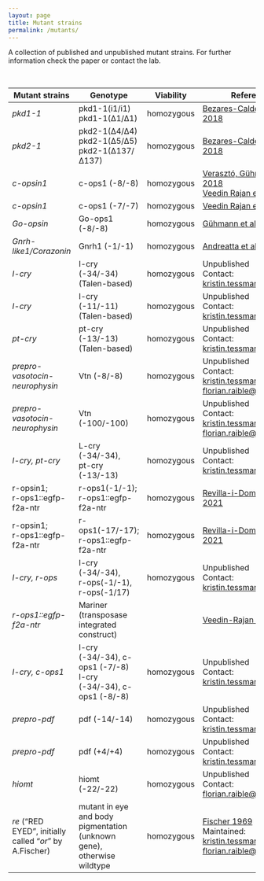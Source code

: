 ```yaml
---
layout: page
title: Mutant strains
permalink: /mutants/
---
```


A collection of published and unpublished mutant strains. For further information check the paper or contact the lab. 

<br>


| Mutant strains | Genotype | Viability | References |  
| -------- | ----------- | ------------ | -------------- |
| *pkd1-1* | pkd1-1(i1/i1) <br> pkd1-1(∆1/∆1) | homozygous | [Bezares-Calderón et al. 2018](https://elifesciences.org/articles/36262) |
| *pkd2-1* | pkd2-1(∆4/∆4) <br> pkd2-1(∆5/∆5) <br> pkd2-1(∆137/∆137) | homozygous | [Bezares-Calderón et al. 2018](https://elifesciences.org/articles/36262) |
| *c-opsin1* | c-ops1 (-8/-8) | homozygous | [Verasztó, Gühmann et al. 2018](https://elifesciences.org/articles/36440#content) <br> [Veedin Rajan et al. 2021](https://www.nature.com/articles/s41559-020-01356-1) |
| *c-opsin1* | c-ops1 (-7/-7) | homozygous | [Veedin Rajan et al. 2021](https://www.nature.com/articles/s41559-020-01356-1) |
| *Go-opsin* | Go-ops1 (-8/-8) | homozygous | [Gühmann et al. 2015](https://pubmed.ncbi.nlm.nih.gov/26255845/) |
| *Gnrh-like1/Corazonin* | Gnrh1 (-1/-1) | homozygous | [Andreatta et al. 2020](https://www.pnas.org/content/117/2/1097.short) |
| *I-cry* | I-cry (-34/-34) <br> (Talen-based) | homozygous | Unpublished <br> Contact: kristin.tessmar@mfpl.ac.at |
| *I-cry* | I-cry (-11/-11) <br> (Talen-based) | homozygous | Unpublished <br> Contact: kristin.tessmar@mfpl.ac.at |
| *pt-cry* | pt-cry (-13/-13) <br> (Talen-based) | homozygous | Unpublished <br> Contact: kristin.tessmar@mfpl.ac.at |
| *prepro-vasotocin-neurophysin* | Vtn (-8/-8) | homozygous | Unpublished <br> Contact: kristin.tessmar@mfpl.ac.at, <br> florian.raible@univi.ac.at |
| *prepro-vasotocin-neurophysin* | Vtn (-100/-100) | homozygous | Unpublished <br> Contact: kristin.tessmar@mfpl.ac.at, <br> florian.raible@univi.ac.at |
| *I-cry, pt-cry* | L-cry (-34/-34), <br> pt-cry (-13/-13) | homozygous | Unpublished <br> Contact: kristin.tessmar@mfpl.ac.at |
|r-opsin1; <br> r-ops1::egfp-f2a-ntr | r-ops1(-1/-1); <br> r-ops1::egfp-f2a-ntr | homozygous | [Revilla-i-Domingo et al. 2021](https://www.biorxiv.org/content/10.1101/2021.01.10.426124v1) |
|r-opsin1; <br> r-ops1::egfp-f2a-ntr | r-ops1(-17/-17); <br> r-ops1::egfp-f2a-ntr | homozygous | [Revilla-i-Domingo et al. 2021](https://www.biorxiv.org/content/10.1101/2021.01.10.426124v1) |
| *I-cry, r-ops* | I-cry (-34/-34), <br> r-ops(-1/-1), <br> r-ops(-1/17)| homozygous | Unpublished <br> Contact: kristin.tessmar@mfpl.ac.at |
| *r-ops1::egfp-f2a-ntr* | Mariner <br> (transposase integrated construct) |  | [Veedin-Rajan et al. 2013](https://journals.plos.org/plosone/article?id=10.1371/journal.pone.0075811) |
| *I-cry, c-ops1* | I-cry (-34/-34), c-ops1 (-7/-8) <br> I-cry (-34/-34), c-ops1 (-8/-8) | homozygous | Unpublished <br> Contact: kristin.tessmar@mfpl.ac.at |
| *prepro-pdf* | pdf (-14/-14) | homozygous | Unpublished <br> Contact: kristin.tessmar@mfpl.ac.at |
| *prepro-pdf* | pdf (+4/+4) | homozygous | Unpublished <br> Contact: kristin.tessmar@mfpl.ac.at |
| *hiomt* | hiomt (-22/-22) | homozygous | Unpublished <br> Contact: florian.raible@univie.ac.at |
| *re* (“RED EYED”, initially called “*or*” by A.Fischer) | mutant in eye and body pigmentation (unknown gene), otherwise wildtype | homozygous | [Fischer 1969](https://link.springer.com/article/10.1007/BF00334235) <br> Maintained: kristin.tessmar@mfpl.ac.at, <br> florian.raible@univi.ac.at |
